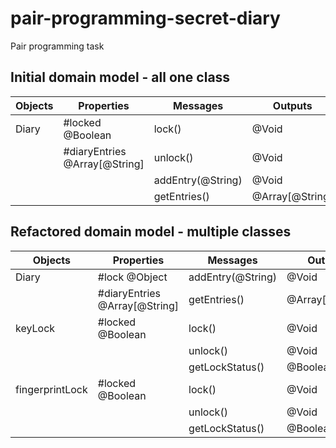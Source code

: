 # pair-programming-secret-diary
Pair programming task 

## Initial domain model - all one class

| Objects | Properties                   | Messages          | Outputs           |
| ------- | ---------------------------- | ----------------- | ----------------- |
| Diary   | #locked @Boolean             | lock()            | @Void             |
|         | #diaryEntries @Array[@String]| unlock()          | @Void             |
|         |                              | addEntry(@String) | @Void             |
|         |                              | getEntries()      | @Array[@String]   |

## Refactored domain model - multiple classes

| Objects | Properties                   | Messages          | Outputs           |
| ------- | ---------------------------- | ----------------- | ----------------- |
| Diary   | #lock @Object                | addEntry(@String) | @Void             |
|         | #diaryEntries @Array[@String]| getEntries()      | @Array[@String]   |
| keyLock | #locked @Boolean             | lock()            | @Void             |
|         |                              | unlock()          | @Void             |
|         |                              | getLockStatus()   | @Boolean          |
| fingerprintLock | #locked @Boolean             | lock()            | @Void             |
|         |                              | unlock()          | @Void             |
|         |                              | getLockStatus()   | @Boolean          |
